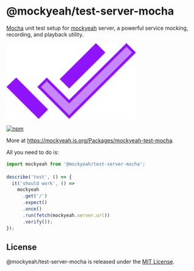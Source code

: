 # @mockyeah/test-server-mocha

[Mocha](https://mochajs.org) unit test setup for [mockyeah](https://github.com/mockyeah/mockyeah) server,
a powerful service mocking, recording, and playback utility.

<img src="https://raw.githubusercontent.com/mockyeah/mockyeah/master/packages/mockyeah-docs/src/images/logo/mockyeah-600.png" height="200" />

[![npm](https://img.shields.io/npm/v/@mockyeah/test-server-mocha.svg)](https://www.npmjs.com/package/@mockyeah/test-server-mocha)

More at https://mockyeah.js.org/Packages/mockyeah-test-mocha.

All you need to do is:

```js
import mockyeah from '@mockyeah/test-server-mocha';

describe('test', () => {
  it('should work', () =>
    mockyeah
      .get('/')
      .expect()
      .once()
      .run(fetch(mockyeah.server.url))
      .verify());
});
```

## License

@mockyeah/test-server-mocha is released under the [MIT License](https://opensource.org/licenses/MIT).
